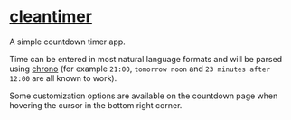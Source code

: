 # [cleantimer](https://cleantimer.vercel.app)

A simple countdown timer app.

Time can be entered in most natural language formats and will be parsed using [chrono](https://github.com/wanasit/chrono) (for example `21:00`, `tomorrow noon` and `23 minutes after 12:00` are all known to work).

Some customization options are available on the countdown page when hovering the cursor in the bottom right corner.
